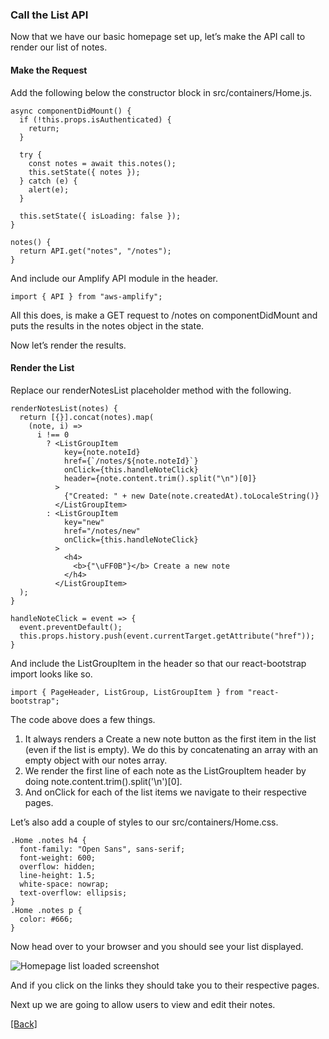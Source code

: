 ### **Call the List API**
Now that we have our basic homepage set up, let’s make the API call to render our list of notes.

#### Make the Request
Add the following below the constructor block in src/containers/Home.js.

```
async componentDidMount() {
  if (!this.props.isAuthenticated) {
    return;
  }

  try {
    const notes = await this.notes();
    this.setState({ notes });
  } catch (e) {
    alert(e);
  }

  this.setState({ isLoading: false });
}

notes() {
  return API.get("notes", "/notes");
}
```

And include our Amplify API module in the header.

```
import { API } from "aws-amplify";
```

All this does, is make a GET request to /notes on componentDidMount and puts the results in the notes object in the state.

Now let’s render the results.

#### Render the List
Replace our renderNotesList placeholder method with the following.

```
renderNotesList(notes) {
  return [{}].concat(notes).map(
    (note, i) =>
      i !== 0
        ? <ListGroupItem
            key={note.noteId}
            href={`/notes/${note.noteId}`}
            onClick={this.handleNoteClick}
            header={note.content.trim().split("\n")[0]}
          >
            {"Created: " + new Date(note.createdAt).toLocaleString()}
          </ListGroupItem>
        : <ListGroupItem
            key="new"
            href="/notes/new"
            onClick={this.handleNoteClick}
          >
            <h4>
              <b>{"\uFF0B"}</b> Create a new note
            </h4>
          </ListGroupItem>
  );
}

handleNoteClick = event => {
  event.preventDefault();
  this.props.history.push(event.currentTarget.getAttribute("href"));
}
```

And include the ListGroupItem in the header so that our react-bootstrap import looks like so.

```
import { PageHeader, ListGroup, ListGroupItem } from "react-bootstrap";
```

The code above does a few things.

1. It always renders a Create a new note button as the first item in the list (even if the list is empty). We do this by concatenating an array with an empty object with our notes array.
2. We render the first line of each note as the ListGroupItem header by doing note.content.trim().split('\n')[0].
3. And onClick for each of the list items we navigate to their respective pages.

Let’s also add a couple of styles to our src/containers/Home.css.

```
.Home .notes h4 {
  font-family: "Open Sans", sans-serif;
  font-weight: 600;
  overflow: hidden;
  line-height: 1.5;
  white-space: nowrap;
  text-overflow: ellipsis;
}
.Home .notes p {
  color: #666;
}
```

Now head over to your browser and you should see your list displayed.

![Homepage list loaded screenshot](https://d33wubrfki0l68.cloudfront.net/d46dceb97dafcfe109a604ca6c3c2f50d00a5cf4/e22d5/assets/homepage-list-loaded.png)

And if you click on the links they should take you to their respective pages.

Next up we are going to allow users to view and edit their notes.


[[Back]](https://github.com/eksant/serverless-react-aws)
